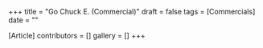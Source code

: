 +++
title = "Go Chuck E. (Commercial)"
draft = false
tags = [Commercials]
date = ""

[Article]
contributors = []
gallery = []
+++